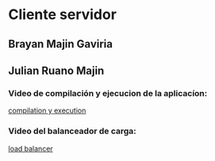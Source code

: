 # Cliente servidor
## Brayan Majin Gaviria
## Julian Ruano Majin
### Video de compilación y ejecucion  de la aplicacíon:
[compilation y execution](https://drive.google.com/file/d/1UXcThsjOcqyZ-TecR0YHwblmuOWC9cuk/view)
### Video del balanceador de carga:
[load balancer](https://drive.google.com/file/d/1kwWdYhJe1auazzvjovCZ1WEDpHhPKZ2F/view)

